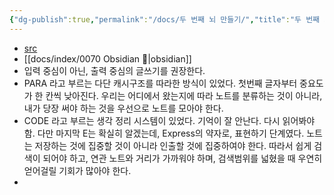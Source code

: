 ```yaml
---
{"dg-publish":true,"permalink":"/docs/두 번째 뇌 만들기/","title":"두 번째 뇌 만들기","tags":["scrap/in_progress"]}
---
```


- [src](https://brunch.co.kr/@analysisman/11)
- [[docs/index/0070 Obsidian 💎\|obsidian]]
- 입력 중심이 아닌, 출력 중심의 글쓰기를 권장한다.
- PARA 라고 부르는 다단 캐시구조를 따라한 방식이 있었다. 첫번째 글자부터 중요도가 한 칸씩 낮아진다. 우리는 어디에서 왔는지에 따라 노트를 분류하는 것이 아니라, 내가 당장 써야 하는 것을 우선으로 노트를 모아야 한다.
- CODE 라고 부르는 생각 정리 시스템이 있었다. 기억이 잘 안난다. 다시 읽어봐야 함. 다만 마지막 E는 확실히 알겠는데, Express의 약자로, 표현하기 단계였다. 노트는 저장하는 것에 집중할 것이 아니라 인출할 것에 집중하여야 한다. 따라서 쉽게 검색이 되어야 하고, 연관 노트와 거리가 가까워야 하며, 검색범위를 넓혔을 때 우연히 얻어걸릴 기회가 많아야 한다.
- 
